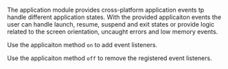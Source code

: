 
The application module provides cross-platform application events tp handle different application states.
With the provided applicaiton events the user can handle launch, resume, suspend and exit states or provide logic
related to the screen orientation, uncaught errors and low memory events.

<snippet id='application-events-import'/>

Use the applicaiton method `on` to add event listeners.
<snippet id='application-events'/>

Use the applicaiton method `off` to remove the registered event listeners.
<snippet id='application-events-off'/>